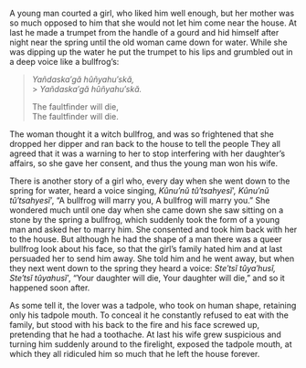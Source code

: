 A young man courted a girl, who liked him well enough, but her mother was so much opposed to him that she would not let him come near the house. At last he made a trumpet from the handle of a gourd and hid himself after night near the spring until the old woman came down for water. While she was dipping up the water he put the trumpet to his lips and grumbled out in a deep voice like a bullfrog’s:

> _Yañdaska′gă hûñyahu′skă,_<br /> > _Yañdaska′gă hûñyahu′skă._
>
> The faultfinder will die,<br />
> The faultfinder will die.

The woman thought it a witch bullfrog, and was so frightened that she dropped her dipper and ran back to the house to tell the people They all agreed that it was a warning to her to stop interfering with her daughter’s affairs, so she gave her consent, and thus the young man won his wife.

There is another story of a girl who, every day when she went down to the spring for water, heard a voice singing, _Kûnu′nŭ tû′tsahyesĭ′, Kûnu′nŭ tû′tsahyesĭ′_, “A bullfrog will marry you, A bullfrog will marry you.” She wondered much until one day when she came down she saw sitting on a stone by the spring a bullfrog, which suddenly took the form of a young man and asked her to marry him. She consented and took him back with her to the house. But although he had the shape of a man there was a queer bullfrog look about his face, so that the girl’s family hated him and at last persuaded her to send him away. She told him and he went away, but when they next went down to the spring they heard a voice: _Ste′tsĭ tûya′husĭ, Ste′tsĭ tûyahusĭ′_, “Your daughter will die, Your daughter will die,” and so it happened soon after.

As some tell it, the lover was a tadpole, who took on human shape, retaining only his tadpole mouth. To conceal it he constantly refused to eat with the family, but stood with his back to the fire and his face screwed up, pretending that he had a toothache. At last his wife grew suspicious and turning him suddenly around to the firelight, exposed the tadpole mouth, at which they all ridiculed him so much that he left the house forever.
